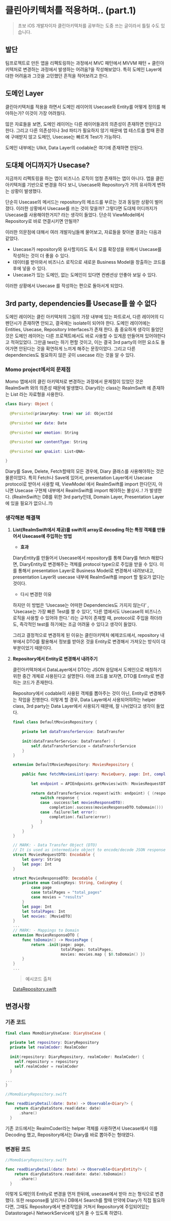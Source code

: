 # 클린아키텍처를 적용하며.. (part.1)

> 초보 iOS 개발자이자 클린아키텍처를 공부하는 도중 쓰는 글이라서 틀릴 수도 있습니다.
> 

## 발단

팀프로젝트로 만든 앱을 리펙토링하는 과정에서 MVC 패턴에서 MVVM 패턴 + 클린아키텍처로 변경하는 과정에서 발생하는 어려움?을 작성해보았다. 특히 도메인 Layer에 대한 어려움과 그것을 고민했던 흔적을 적어보려고 한다. 

## 도메인 Layer

클린아키텍처를 적용을 하면서 도메인 레이어의 Usecase와 Entity를 어떻게 정의를 해야하는가? 이것이 가장 어려웠다. 

많은 자료들을 보면, 도메인 레이어는 다른 레이어들과의 의존성이 존재하면 안된다고 한다. 그리고 다른 의존성이나 3rd 파티가 필요하지 않기 때문에 앱 테스트를 할때 환경에 구애받지 않고 도메인, Usecase는 빠르게 Test가 가능하다. 

도메인 내부에는 UIkit, Data Layer의 codable은 여기에 존재하면 안된다.

## 도대체 어디까지가 Usecase?

지금까지 리펙토링을 하는 앱이 비즈니스 로직이 엄청 존재하는 앱이 아니다. 앱을 클린아키텍처를 기반으로 변경을 하다 보니, Usecase와 Repository가 거의 유사하게 변하는 상황이 발생했다. 

단순히 Usecase의 메서드는 repository의 메소드를 부르는 것과 동일한 상황이 벌어졌다. 이러한 상황에서 Usecase를 쓰는 것이 맞을까? 그렇다면 도대체 어디까지가 Usecase를 사용해야한거지? 라는 생각이 들었다. 단순히 ViewModel에서 Repository로 바로 연결시키면 안될까? 

이러한 의문점에 대해서 여러 개발자님들께 물어보고, 자료들을 찾아본 결과는 다음과 같았다. 

- Usecase가 repository와 유사할지라도 혹시 모를 확장성을 위해서 Usecase를 작성하는 것이 더 좋을 수 있다.
- 데이터를 받아와서 비즈니스 로직으로 새로운 Business Model을 창출하는 코드를 후에 넣을 수 있다.
- Usecase가 있는 도메인, 없는 도메인이 있다면 컨벤션상 안좋아 보일 수 있다.

이러한 상황에서 Usecase 를 작성하는 편으로 돌아서게 되었다.

## 3rd party, dependencies를 Usecase를 쓸 수 없다

도메인 레이어는 클린 아키텍처의 그림의 가장 내부에 있는 파트로서, 다른 레이어의 디펜던시가 존재하면 안되고, 결국에는 isolate이 되어야 한다. 도메인 레이어에는 Entities, Usecase, Repository Interfaces가 존재 한다. 좀 중요하게 생각이 들었던 것은 도메인 레이어는 다른 프로젝트에서도 바로 사용할 수 있게끔 만들어져 있어야한다고 적혀있었다. 그만큼 test는 하기 편할 것이고, 이는 결국 3rd party의 어떤 요소도 들어가면 안된다는 것을 확연하게 느끼게 해주는 문장이었다. 그리고 다른 dependencies도 필요하지 않은 곳이 usecase 라는 것을 알 수 있다.

### Momo project에서의 문제점

Momo 앱에서의 클린 아키텍처로 변경하는 과정에서 문제점이 있었던 것은 RealmSwift 와의 의존성 때문에 발생했다. Diary라는 class는 RealmSwift 에 존재하는 List 라는 자료형을 사용한다. 

```swift
class Diary: Object {
  
  @Persisted(primaryKey: true) var id: ObjectId
  
  @Persisted var date: Date
  
  @Persisted var emotion: String
 
  @Persisted var contentType: String
  
  @Persisted var qnaList: List<QNA>

}
```

Diary를 Save, Delete, Fetch할때의 모든 경우에, Diary 클래스를 사용해야하는 것은 물론이었다. 특히 Fetch나 Save에 있어서, presentation Layer에서 Usecase protocol로 받아서 사용할 때, ViewModel 에서 RealmSwift를 import 한다던지, 아니면 Usecase 구현체 내부에서 RealmSwift를 import 해야하는 불상사..! 가 발생한다. (RealmSwift는 DB를 위한 3rd party인데, Domain Layer, Presentation Layer에 있을 필요가 없으니..!!)

### 생각해본 해결책

1. **List(RealmSwift에서 제공)를 swift의 array로 decoding 하는 특정 객체를 만들어서 Usecase에 주입하는 방법**
    - **효과**
    
    DiaryEntity를 만들어서 Usecase에서 repository를 통해 Diary를 fetch 해왔다면, DiaryEntity로 변경해주는 객체를 protocol type으로 주입을 받을 수 있다. 이를 통해서 presentation Layer로 Business Model로 변경해서 내려보내고, presentation Layer와 usecase 내부에 RealmSwift를 import 할 필요가 없다는 것이다.
    
    - 다시 변경한 이유
    
    하지만 이 방법은 ‘Usecase는 어떠한 Dependencies도 가지지 않는다’ , ‘Usecase는 가장 빠른 Test를 짤 수 있다’, ‘다른 앱에서도 Usecase의 비즈니스 로직을 사용할 수 있어야 한다.’ 라는 규칙이 존재할 때, protocol로 주입을 하더라도, 즉각적인 test를 하기에는 조금 어려울 수 있다고 생각이 들었다. 
    
    그리고 결정적으로 변경하게 된 이유는 클린아키텍처 예제코드에서, repository 내부에서 DTO를 활용해서 정보를 받아온 것을 Entity로 변경해서 가져오는 방식이 대부분이었기 때문이다. 
    
2. **Repository에서 Entity로 변경해서 내려주기**
    
    클린아키텍처에서 DataLayer에서 DTO는 JSON 응답에서 도메인으로 매칭하기 위한 중간 개체로 사용된다고 설명한다. 아래 코드를 보자면, DTO를 Entity로 변경하는 코드가 존재한다.
    
    Repository에서 codable이 사용된 객체를 뽑아주는 것이 아닌, Entity로 변경해주는 작업을 진행한다. 이렇게 할 경우, Data Layer에서 사용되어야하는 helper class, 3rd party는 Data Layer에서 사용되기 때문에, 잘 나뉘었다고 생각이 들었다. 
    
    ```swift
    final class DefaultMoviesRepository {
        
        private let dataTransferService: DataTransfer
        
        init(dataTransferService: DataTransfer) {
            self.dataTransferService = dataTransferService
        }
    }
    
    extension DefaultMoviesRepository: MoviesRepository {
        
        public func fetchMoviesList(query: MovieQuery, page: Int, completion: @escaping (Result<MoviesPage, Error>) -> Void) -> Cancellable? {
            
            let endpoint = APIEndpoints.getMovies(with: MoviesRequestDTO(query: query.query,
                                                                         page: page))
            return dataTransferService.request(with: endpoint) { (response: Result<MoviesResponseDTO, Error>) in
                switch response {
                case .success(let moviesResponseDTO):
                    completion(.success(moviesResponseDTO.toDomain()))
                case .failure(let error):
                    completion(.failure(error))
                }
            }
        }
    }
    
    // MARK: - Data Transfer Object (DTO)
    // It is used as intermediate object to encode/decode JSON response into domain, inside DataTransferService
    struct MoviesRequestDTO: Encodable {
        let query: String
        let page: Int
    }
    
    struct MoviesResponseDTO: Decodable {
        private enum CodingKeys: String, CodingKey {
            case page
            case totalPages = "total_pages"
            case movies = "results"
        }
        let page: Int
        let totalPages: Int
        let movies: [MovieDTO]
    }
    ...
    // MARK: - Mappings to Domain
    extension MoviesResponseDTO {
        func toDomain() -> MoviesPage {
            return .init(page: page,
                         totalPages: totalPages,
                         movies: movies.map { $0.toDomain() })
        }
    }
    ...
    ```
    
    > 예시코드 출처
    > 
    
    [DataRepository.swift](https://gist.github.com/kudoleh/34f24527e0cc8a77d6cbb4f5e6a17eeb#file-datarepository-swift)
    

## 변경사항

### 기존 코드

```swift
final class MomoDiaryUseCase: DiaryUseCase {
  
  private let repository: DiaryRepository
  private let realmCoder: RealmCoder
  
  init(repository: DiaryRepository, realmCoder: RealmCoder) {
    self.repository = repository
    self.realmCoder = realmCoder
  }

...
}

//MomoDiaryRepository.swift

func readDiaryDetail(date: Date) -> Observable<Diary?> {
    return diaryDataStore.read(date: date)
      .share()
  }
```

기존 코드에서는 RealmCoder라는 helper 객체를 사용하면서 Usecase에서 이를 Decoding 했고, Repository에서는 Diary를 바로 뽑아주는 형태였다. 

### 변경된 코드

```swift
//MomoDiaryRepository.swift

func readDiaryDetail(date: Date) -> Observable<DiaryEntity?> {
    return diaryDataStore.read(date: date).toDomain()
      .share()
  }
```

이렇게 도메인의 Entity로 변경을 먼저 한뒤에, usecase에서 받아 쓰는 형식으로 변경했다. 또한 response를 날리거나 DB에서 Search를 할때 만약에 Diary가 직접 필요하다면, 그때도 Repository에서 변경작업을 거쳐서 Repository에 주입되어있는 Datastorage나 NetworkService에 넘겨 줄 수 있도록 하였다.

